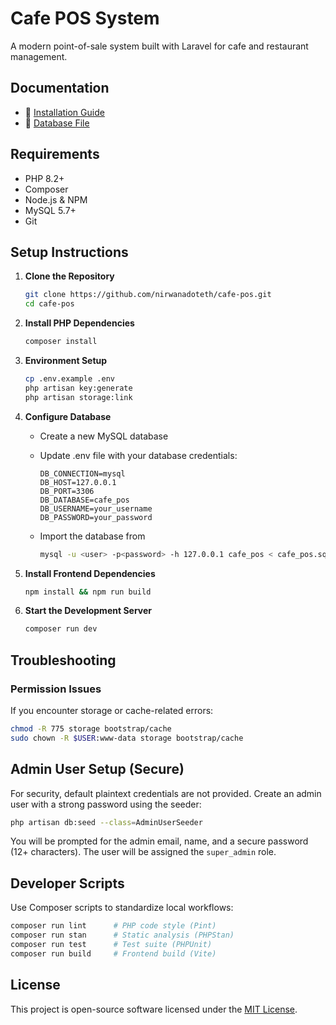 # Cafe POS System

A modern point-of-sale system built with Laravel for cafe and restaurant management.

## Documentation

- 📄 [Installation Guide](#setup-instructions)
- 💾 [Database File](cafe_pos.sql)

## Requirements

- PHP 8.2+
- Composer
- Node.js & NPM
- MySQL 5.7+
- Git

## Setup Instructions

1. **Clone the Repository**

   ```bash
   git clone https://github.com/nirwanadoteth/cafe-pos.git
   cd cafe-pos
   ```

2. **Install PHP Dependencies**

   ```bash
   composer install
   ```

3. **Environment Setup**

   ```bash
   cp .env.example .env
   php artisan key:generate
   php artisan storage:link
   ```

4. **Configure Database**
   - Create a new MySQL database
   - Update .env file with your database credentials:

     ```env
     DB_CONNECTION=mysql
     DB_HOST=127.0.0.1
     DB_PORT=3306
     DB_DATABASE=cafe_pos
     DB_USERNAME=your_username
     DB_PASSWORD=your_password
     ```

   - Import the database from

     ```bash
     mysql -u <user> -p<password> -h 127.0.0.1 cafe_pos < cafe_pos.sql
     ```

5. **Install Frontend Dependencies**

   ```bash
   npm install && npm run build
   ```

6. **Start the Development Server**

   ```bash
   composer run dev
   ```

## Troubleshooting

### Permission Issues

If you encounter storage or cache-related errors:

```bash
chmod -R 775 storage bootstrap/cache
sudo chown -R $USER:www-data storage bootstrap/cache
```

## Admin User Setup (Secure)

For security, default plaintext credentials are not provided. Create an admin user with a strong password using the seeder:

```bash
php artisan db:seed --class=AdminUserSeeder
```

You will be prompted for the admin email, name, and a secure password (12+ characters). The user will be assigned the `super_admin` role.

## Developer Scripts

Use Composer scripts to standardize local workflows:

```bash
composer run lint      # PHP code style (Pint)
composer run stan      # Static analysis (PHPStan)
composer run test      # Test suite (PHPUnit)
composer run build     # Frontend build (Vite)
```

## License

This project is open-source software licensed under the [MIT License](LICENSE).
